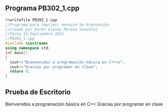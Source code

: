## Programa PB302_1.cpp
``` cpp
%%writefile PB302_1.cpp
//Programa para imprimir mensaje de bienvenida
//Creado por Karen Vianey Moreno González
//Fecha 15-Septiembre-2025
//PB302_1.cpp
#include <iostream>
using namespace std;
int main()
{
  cout<<"Bienvenidos a programación básica en C++\n";
  cout<<"Gracias por programar en clase";
  return 0;
}
```
## Prueba de Escritorio
Bienvenidos a programación básica en C++
Gracias por programar en clase
